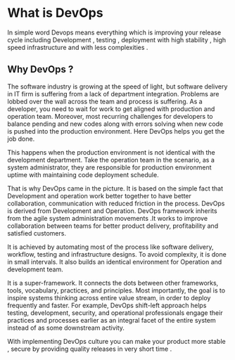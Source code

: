 # What is DevOps
In simple word Devops means everything which is improving your release cycle including Development , testing , deployment with high stability , high speed infrastructure and with less complexities .

## Why DevOps ?
The software industry is growing at the speed of light, but software delivery in IT firm is suffering from a lack of department integration. Problems are lobbed over the wall across the team and process is suffering. As a developer, you need to wait for work to get aligned with production and operation team. Moreover, most recurring challenges for developers to balance pending and new codes along with errors solving when new code is pushed into the production environment. Here DevOps helps you get the job done.

This happens when the production environment is not identical with the development department. Take the operation team in the scenario, as a system administrator, they are responsible for production environment uptime with maintaining code deployment schedule.

That is why DevOps came in the picture. It is based on the simple fact that Development and operation work better together to have better collaboration, communication with reduced friction in the process. DevOps is derived from Development and Operation. DevOps framework inherits from the agile system administration movements .It works to improve collaboration between teams for better product delivery, profitability and satisfied customers.

It is achieved by automating most of the process like software delivery, workflow, testing and infrastructure designs. To avoid complexity, it is done in small intervals. It also builds an identical environment for Operation and development team.

It is a super-framework. It connects the dots between other frameworks, tools, vocabulary, practices, and principles. Most importantly, the goal is to inspire systems thinking across entire value stream, in order to deploy frequently and faster. For example, DevOps shift-left approach helps testing, development, security, and operational professionals engage their practices and processes earlier as an integral facet of the entire system instead of as some downstream activity.

With implementing DevOps culture you can make your product more stable , secure by providing quality releases in very short time .

